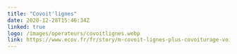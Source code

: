 ```yaml
---
title: "Covoit'lignes"
date: 2020-12-28T15:46:34Z
linked: true
logo: /images/operateurs/covoitlignes.webp
link: https://www.ecov.fr/fr/story/m-covoit-lignes-plus-covoiturage-voie-reservee-voironnais-grenoble-ecov
---
```

